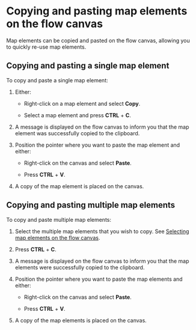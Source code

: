# Copying and pasting map elements on the flow canvas 

<head>
  <meta name="guidename" content="Flow"/>
  <meta name="context" content="GUID-35383a0c-61e1-4447-8e99-8a2b9a71da3e"/>
</head>


Map elements can be copied and pasted on the flow canvas, allowing you to quickly re-use map elements.

## Copying and pasting a single map element
To copy and paste a single map element:

1.  Either:
    -   Right-click on a map element and select **Copy**.

    -   Select a map element and press **CTRL** + **C**.

2.  A message is displayed on the flow canvas to inform you that the map element was successfully copied to the clipboard.
3.  Position the pointer where you want to paste the map element and either:
    -   Right-click on the canvas and select **Paste**.

    -   Press **CTRL** + **V**.

4.  A copy of the map element is placed on the canvas.

## Copying and pasting multiple map elements 

To copy and paste multiple map elements:

1.  Select the multiple map elements that you wish to copy. See [Selecting map elements on the flow canvas](c-flo-Canvas_Selecting_Elements_3335aefc-541b-43ea-aa63-01cdde316c7b.md).
2.  Press **CTRL** + **C**.
3.  A message is displayed on the flow canvas to inform you that the map elements were successfully copied to the clipboard.
4.  Position the pointer where you want to paste the map elements and either:
    -   Right-click on the canvas and select **Paste**.

    -   Press **CTRL** + **V**.

5.  A copy of the map elements is placed on the canvas.
